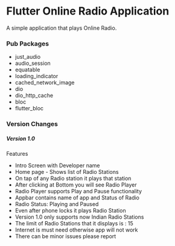 # Flutter Online Radio Application
A simple application that plays Online Radio.

### Pub Packages
* just_audio
* audio_session
* equatable
* loading_indicator
* cached_network_image
* dio
* dio_http_cache
* bloc
* flutter_bloc

### Version Changes
##### Version 1.0
Features
* Intro Screen with Developer name
* Home page - Shows list of Radio Stations
* On tap of any Radio station it plays that station
* After clicking at Bottom you will see Radio Player 
* Radio Player supports Play and Pause functionality
* Appbar contains name of app and Status of Radio
* Radio Status: Playing and Paused
* Even after phone locks it plays Radio Station
* Version 1.0 only supports now Indian Radio Stations
* The limit of Radio Stations that it displays is : 15
* Internet is must need otherwise app will not work
* There can be minor issues please report